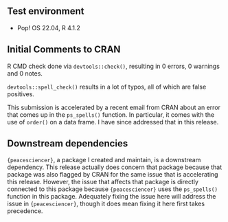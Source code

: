 ## Test environment

- Pop! OS 22.04, R 4.1.2

## Initial Comments to CRAN

R CMD check done via `devtools::check()`, resulting in 0 errors, 0 warnings and 0 notes.

`devtools::spell_check()` results in a lot of typos, all of which are false positives.

This submission is accelerated by a recent email from CRAN about an error that comes up in the `ps_spells()` function. In particular, it comes with the use of `order()` on a data frame. I have since addressed that in this release.

## Downstream dependencies

`{peacesciencer}`, a package I created and maintain, is a downstream dependency. This release actually does concern that package because that package was also flagged by CRAN for the same issue that is accelerating this release. However, the issue that affects that package is directly connected to this package because `{peacesciencer}` uses the `ps_spells()` function in this package. Adequately fixing the issue here will address the issue in `{peacesciencer}`, though it does mean fixing it here first takes precedence.
